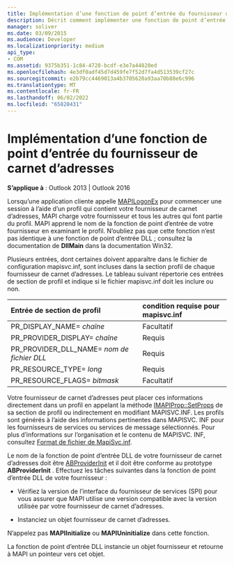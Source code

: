 ```yaml
---
title: Implémentation d’une fonction de point d’entrée du fournisseur de carnet d’adresses
description: Décrit comment implémenter une fonction de point d’entrée de fournisseur de carnet d’adresses, qui instancie un objet fournisseur et retourne à MAPI un pointeur vers cet objet.
manager: soliver
ms.date: 03/09/2015
ms.audience: Developer
ms.localizationpriority: medium
api_type:
- COM
ms.assetid: 9375b351-1c84-4728-bcdf-e3e7a44820ed
ms.openlocfilehash: 4e3df0adf45d7d459fe7f52d7fa4d513539cf27c
ms.sourcegitcommit: e2b79cc4469013a4b3705620a93aa70b88e6c996
ms.translationtype: MT
ms.contentlocale: fr-FR
ms.lasthandoff: 06/02/2022
ms.locfileid: "65828431"
---
```

# <a name="implementing-an-address-book-provider-entry-point-function"></a>Implémentation d’une fonction de point d’entrée du fournisseur de carnet d’adresses

  
  
**S’applique à** : Outlook 2013 | Outlook 2016 
  
Lorsqu’une application cliente appelle [MAPILogonEx](mapilogonex.md) pour commencer une session à l’aide d’un profil qui contient votre fournisseur de carnet d’adresses, MAPI charge votre fournisseur et tous les autres qui font partie du profil. MAPI apprend le nom de la fonction de point d’entrée de votre fournisseur en examinant le profil. N’oubliez pas que cette fonction n’est pas identique à une fonction de point d’entrée DLL ; consultez la documentation de **DllMain** dans la documentation Win32. 
  
Plusieurs entrées, dont certaines doivent apparaître dans le fichier de configuration mapisvc.inf, sont incluses dans la section profil de chaque fournisseur de carnet d’adresses. Le tableau suivant répertorie ces entrées de section de profil et indique si le fichier mapisvc.inf doit les inclure ou non.
  
|**Entrée de section de profil**|**condition requise pour mapisvc.inf**|
|:-----|:-----|
|PR_DISPLAY_NAME= _chaîne_ <br/> |Facultatif  <br/> |
|PR_PROVIDER_DISPLAY= _chaîne_ <br/> |Requis  <br/> |
|PR_PROVIDER_DLL_NAME= _nom de fichier DLL_ <br/> |Requis  <br/> |
|PR_RESOURCE_TYPE= _long_ <br/> |Requis  <br/> |
|PR_RESOURCE_FLAGS= _bitmask_ <br/> |Facultatif  <br/> |
   
Votre fournisseur de carnet d’adresses peut placer ces informations directement dans un profil en appelant la méthode [IMAPIProp::SetProps](imapiprop-setprops.md) de sa section de profil ou indirectement en modifiant MAPISVC.INF. Les profils sont générés à l’aide des informations pertinentes dans MAPISVC. INF pour les fournisseurs de services ou services de message sélectionnés. Pour plus d’informations sur l’organisation et le contenu de MAPISVC. INF, consultez [Format de fichier de MapiSvc.inf](file-format-of-mapisvc-inf.md).
  
Le nom de la fonction de point d’entrée DLL de votre fournisseur de carnet d’adresses doit être [ABProviderInit](abproviderinit.md) et il doit être conforme au prototype **ABProviderInit** . Effectuez les tâches suivantes dans la fonction de point d’entrée DLL de votre fournisseur : 
  
- Vérifiez la version de l’interface du fournisseur de services (SPI) pour vous assurer que MAPI utilise une version compatible avec la version utilisée par votre fournisseur de carnet d’adresses.
    
- Instanciez un objet fournisseur de carnet d’adresses.
    
N’appelez pas **MAPIInitialize** ou **MAPIUninitialize** dans cette fonction. 
  
La fonction de point d’entrée DLL instancie un objet fournisseur et retourne à MAPI un pointeur vers cet objet. 
  


